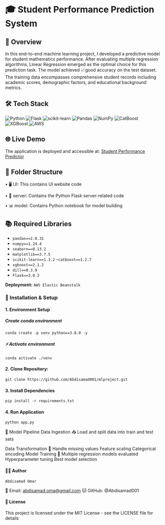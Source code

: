 # 🎓 Student Performance Prediction System
## 🔎 Overview
In this end-to-end machine learning project, I developed a predictive model for student mathematics performance. After evaluating multiple regression algorithms, Linear Regression emerged as the optimal choice for this prediction task. The model achieved 📈good accuracy on the test dataset. The training data encompasses comprehensive student records including academic scores, demographic factors, and educational background metrics.

## 🛠️ Tech Stack
![Python](https://img.shields.io/badge/python-3.8.0-blue)
![Flask](https://img.shields.io/badge/Flask-3.0.3-green)
![scikit-learn](https://img.shields.io/badge/scikit--learn-1.3.2-orange)
![Pandas](https://img.shields.io/badge/pandas-2.0.3-yellow)
![NumPy](https://img.shields.io/badge/numpy-1.24.4-blue)
![CatBoost](https://img.shields.io/badge/catboost-1.2.7-red)
![XGBoost](https://img.shields.io/badge/xgboost-2.1.2-purple)
![AWS](https://img.shields.io/badge/AWS-ElasticBeanstalk-orange)


## 🌐 Live Demo
The application is deployed and accessible at:
[Student Performance Predictor](http://studentmathgrade-env-1.eba-qhcwims9.eu-central-1.elasticbeanstalk.com/)


## 📂 Folder Structure
• 🖥️ UI: This contains UI website code

• 🔧 server: Contains the Python Flask server-related code

• 📊 model: Contains Python notebook for model building

## 📚 Required Libraries
- `pandas==2.0.31`
- `numpy==1.24.4`
- `seaborn==0.13.2`
- `matplotlib==3.7.5`
- `scikit-learn==1.3.2`
-`catboost==1.2.7`
- `xgboost==2.1.2`
- `dill==0.3.9`
- `Flask==3.0.3`

 **Deployment:** `AWS Elastic Beanstalk`


### 🚀 Installation & Setup
#### 1. Environment Setup
##### Create conda environment
`conda create -p venv python==3.8.0 -y`

##### ⚡ Activate environment
 `conda activate ./venv`

#### 2. Clone Repository:
`git clone https://github.com/Abdisamad001/mlproject.git`

#### 3. Install Dependencies
`pip install -r requirements.txt`

#### 4. Run Application
`python app.py`

🔄 Model Pipeline
Data Ingestion 📥
Load and split data into train and test sets

Data Transformation 🔄
Handle missing values
Feature scaling
Categorical encoding
Model Training 🎯
Multiple regression models evaluated
Hyperparameter tuning
Best model selection


#### 👨‍💻 Author
`Abdisamad Omar`

📧 Email: abdisamad.oma@gmail.com
🐱 GitHub: @Abdisamad001
#### 📄 License
This project is licensed under the MIT License - see the LICENSE file for details
